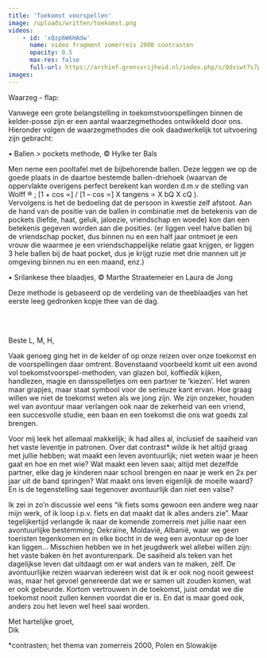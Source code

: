 ```yaml
---
title: 'Toekomst voorspellen'
image: /uploads/written/toekomst.png
videos:
    - id: 'xQzp6W6HAdw'
      name: video fragment zomerreis 2000 contrasten
      opacity: 0.5
      max-res: false
      full-url: https://archief.grensvrijheid.nl/index.php/s/Qdviwt7s7pdue2E
images:
---
```


Waarzeg - flap:

Vanwege een grote belangstelling in toekomstvoorspellingen binnen de kelder-posse zijn er een aantal waarzegmethodes ontwikkeld door ons. Hieronder volgen de waarzegmethodes die ook daadwerkelijk tot uitvoering zijn gebracht:

•	Ballen > pockets methode, © Hylke ter Bals

Men neme een pooltafel met de bijbehorende ballen. Deze leggen we op de goede plaats in de daartoe bestemde ballen-driehoek (waarvan de oppervlakte overigens perfect berekent kan worden d.m.v de stelling van Wolff ® ; [1 + cos ∝] / [1 – cos ∝] X tangens ∝ X bQ X cQ ).  
Vervolgens is het de bedoeling dat de persoon in kwestie zelf afstoot. Aan de hand van de positie van de ballen in combinatie met de betekenis van de pockets (liefde, haat, geluk, jaloezie, vriendschap en woede) kon dan een betekenis gegeven worden aan die posities. (er liggen veel halve ballen bij de vriendschap pocket, dus binnen nu en een half jaar ontmoet je een vrouw die waarmee je een vriendschappelijke relatie gaat krijgen, er liggen 3 hele ballen bij de haat pocket, dus je krijgt ruzie met drie mannen uit je omgeving binnen nu en een maand, enz.) 


•	Srilankese thee blaadjes, © Marthe Straatemeier en Laura de Jong

Deze methode is gebaseerd op de verdeling van de theeblaadjes van het eerste leeg gedronken kopje thee van de dag. 

<br/>
<br/>

Beste L, M, H,

Vaak genoeg ging het in de kelder of op onze reizen over onze toekomst en de voorspellingen daar omtrent. Bovenstaand voorbeeld komt uit een avond vol toekomstvoorspel-methoden, van glazen bol, koffiedik kijken, handlezen, magie en dansspelletjes om een partner te ‘kiezen’. Het waren maar grapjes, maar staat symbool voor de serieuze kant ervan. Hoe graag willen we niet de toekomst weten als we jong zijn. We zijn onzeker, houden wel van avontuur maar verlangen ook naar de zekerheid van een vriend, een succesvolle studie, een baan en een toekomst die ons wat goeds zal brengen. 

Voor mij leek het allemaal makkelijk; ik had alles al, inclusief de saaiheid van het vaste leventje in patronen. Over dat contrast* wilde ik het altijd graag met jullie hebben; wat maakt een leven avontuurlijk; niet weten waar je heen gaat en hoe en met wie? Wat maakt een leven saai; altijd met dezelfde partner, elke dag je kinderen naar school brengen en naar je werk en 2x per jaar uit de band springen? Wat maakt ons leven eigenlijk de moeite waard? En is de tegenstelling saai tegenover avontuurlijk dan niet een valse? 

Ik zei in zo’n discussie wel eens “ik fiets soms gewoon een andere weg naar mijn werk, of ik loop i.p.v. fiets en dat maakt dat ik alles anders zie”. Maar tegelijkertijd verlangde ik naar de komende zomerreis met jullie naar een avontuurlijke bestemming; Oekraïne, Moldavië, Albanië, waar we geen toeristen tegenkomen en in elke bocht in de weg een avontuur op de loer kan liggen… 
Misschien hebben we in het jeugdwerk wel allebei willen zijn: het vaste baken èn het avonturenpark. De saaiheid als teken van het dagelijkse leven dat uitdaagt om er wat anders van te maken, zèlf. De avontuurlijke reizen waarvan iedereen wist dat ik er ook nog nooit geweest was, maar het gevoel genereerde dat we er samen uit zouden komen, wat er ook gebeurde. Kortom vertrouwen in de toekomst, juist omdat we die toekomst nooit zullen kennen voordat die er is. En dat is maar goed ook, anders zou het leven wel heel saai worden.

Met hartelijke groet,<br/>
Dik

*contrasten; het thema van zomerreis 2000, Polen en Slowakije
